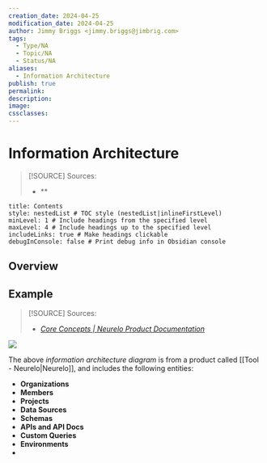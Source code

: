 ```yaml
---
creation_date: 2024-04-25
modification_date: 2024-04-25
author: Jimmy Briggs <jimmy.briggs@jimbrig.com>
tags:
  - Type/NA
  - Topic/NA
  - Status/NA
aliases:
  - Information Architecture
publish: true
permalink:
description:
image:
cssclasses:
---
```


# Information Architecture

> [!SOURCE] Sources:
> - **

```table-of-contents
title: Contents 
style: nestedList # TOC style (nestedList|inlineFirstLevel)
minLevel: 1 # Include headings from the specified level
maxLevel: 4 # Include headings up to the specified level
includeLinks: true # Make headings clickable
debugInConsole: false # Print debug info in Obsidian console
```

## Overview

## Example

> [!SOURCE] Sources:
> - *[Core Concepts | Neurelo Product Documentation](https://docs.neurelo.com/introduction-neurelo-cloud-data-api-platform/core-concepts)*

![](https://i.imgur.com/OI8FBfp.png)

The above *information architecture diagram* is from a product called [[Tool - Neurelo|Neurelo]], and includes the following entities:

- **Organizations**
- **Members**
- **Projects**
- **Data Sources**
- **Schemas**
- **APIs and API Docs**
- **Custom Queries**
- **Environments**
- 